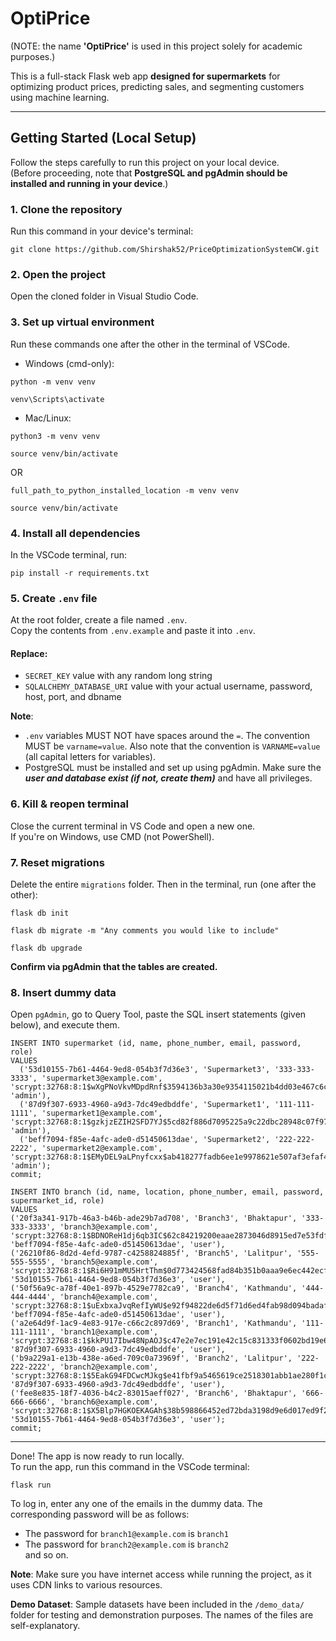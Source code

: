 # **OptiPrice**  
(NOTE: the name **'OptiPrice'** is used in this project solely for academic purposes.)

This is a full-stack Flask web app **designed for supermarkets** for optimizing product prices, predicting sales, and segmenting customers using machine learning.

----------------------------------------

## **Getting Started (Local Setup)**  
Follow the steps carefully to run this project on your local device.  
(Before proceeding, note that **PostgreSQL and pgAdmin should be installed and running in your device**.)


### 1. **Clone the repository**  
Run this command in your device's terminal:  
```
git clone https://github.com/Shirshak52/PriceOptimizationSystemCW.git
```


### 2. **Open the project**  
Open the cloned folder in Visual Studio Code.


### 3. **Set up virtual environment**  
Run these commands one after the other in the terminal of VSCode.

* Windows (cmd-only):  
```
python -m venv venv
```
```  
venv\Scripts\activate
```  

* Mac/Linux:  
```
python3 -m venv venv
```
```
source venv/bin/activate
```
OR
```
full_path_to_python_installed_location -m venv venv
```  
```
source venv/bin/activate
```


### 4. **Install all dependencies**  
In the VSCode terminal, run:  
```
pip install -r requirements.txt
```


### 5. **Create `.env` file**  
At the root folder, create a file named `.env`.  
Copy the contents from `.env.example` and paste it into `.env`.

#### **Replace:**  
- `SECRET_KEY` value with any random long string  
- `SQLALCHEMY_DATABASE_URI` value with your actual username, password, host, port, and dbname

**Note**:
* `.env` variables MUST NOT have spaces around the `=`. The convention MUST be `varname=value`. Also note that the convention is `VARNAME=value` (all capital letters for variables).
* PostgreSQL must be installed and set up using pgAdmin. Make sure the ***user and database exist (if not, create them)*** and have all privileges.


### 6. **Kill & reopen terminal**  
Close the current terminal in VS Code and open a new one.  
If you're on Windows, use CMD (not PowerShell).


### 7. **Reset migrations**  
Delete the entire `migrations` folder. Then in the terminal, run (one after the other):  
```
flask db init
```
```
flask db migrate -m "Any comments you would like to include"
```
```
flask db upgrade
```

**Confirm via pgAdmin that the tables are created.**


### 8. **Insert dummy data**  
Open `pgAdmin`, go to Query Tool, paste the SQL insert statements (given below), and execute them.  

```
INSERT INTO supermarket (id, name, phone_number, email, password, role)
VALUES 
  ('53d10155-7b61-4464-9ed8-054b3f7d36e3', 'Supermarket3', '333-333-3333', 'supermarket3@example.com', 'scrypt:32768:8:1$wXgPNoVkvMDpdRnf$3594136b3a30e9354115021b4dd03e467c6c4a4d00d7fd8ef86353787badd87ede1802b6c15248dd10109708442322fd08971c92108ed2a580923bbd679dfd68', 'admin'),
  ('87d9f307-6933-4960-a9d3-7dc49edbddfe', 'Supermarket1', '111-111-1111', 'supermarket1@example.com', 'scrypt:32768:8:1$gzkjzEZIH2SFD7YJ$5cd82f886d7095225a9c22dbc28948c07f97f8a53456ee4b4b4bc4cd69adab9e6adf8c7f4baa81f0f8ac883fef1ce80bb71455467cf366a6445ee032085690b1', 'admin'),
  ('beff7094-f85e-4afc-ade0-d51450613dae', 'Supermarket2', '222-222-2222', 'supermarket2@example.com', 'scrypt:32768:8:1$EMyDEL9aLPnyfcxx$ab418277fadb6ee1e9978621e507af3efaf46806f6d6b85ea688a62eefa2ecfd0c730eeda6025aaa8e11cd58a3fd1ca4a478ac05d3c04d5e1efb98b4d0f9d7c1', 'admin');
commit;

INSERT INTO branch (id, name, location, phone_number, email, password, supermarket_id, role) 
VALUES
('20f3a341-917b-46a3-b46b-ade29b7ad708', 'Branch3', 'Bhaktapur', '333-333-3333', 'branch3@example.com', 'scrypt:32768:8:1$BDNOReH1dj6qb3IC$62c84219200eaae2873046d8915ed7e53fdf71e58dd9dad984a1c71b38b01796a2edd56ae31bac81e4fa9f73c4ae824d38ea4a1ddb967ba80772f19e699985ad', 'beff7094-f85e-4afc-ade0-d51450613dae', 'user'),
('26210f86-8d2d-4efd-9787-c4258824885f', 'Branch5', 'Lalitpur', '555-555-5555', 'branch5@example.com', 'scrypt:32768:8:1$Ri6H91mMU5HrtThm$0d773424568fad84b351b0aaa9e6ec442ecf6237df76fefd9446992d3bbc286fa704e6dc8df08f6ba50ff0d5493124e7c31954f5208e3929bb081bfefda7d776', '53d10155-7b61-4464-9ed8-054b3f7d36e3', 'user'),
('50f56a9c-a78f-40e1-897b-4529e7782ca9', 'Branch4', 'Kathmandu', '444-444-4444', 'branch4@example.com', 'scrypt:32768:8:1$uExbxaJvqRefIyWU$e92f94822de6d5f71d6ed4fab98d094badaf63cf4ec959f8e9970b90a46d9ca939f5266fa0b6ffea398d58224059ce2b60a88558d7fff843aee154a96bfba46a', 'beff7094-f85e-4afc-ade0-d51450613dae', 'user'),
('a2e64d9f-1ac9-4e83-917e-c66c2c897d69', 'Branch1', 'Kathmandu', '111-111-1111', 'branch1@example.com', 'scrypt:32768:8:1$kkPU17Ibw48NpAOJ$c47e2e7ec191e42c15c831333f0602bd19e6441b1a891131a4db764ad7ba370d961841f7c3ce9bada90ab8dd0ee5c8ce47f3441d29f71ee951fec14e0165509d', '87d9f307-6933-4960-a9d3-7dc49edbddfe', 'user'),
('b9a229a1-e13b-438e-a6ed-709c0a73969f', 'Branch2', 'Lalitpur', '222-222-2222', 'branch2@example.com', 'scrypt:32768:8:1$5EakG94FDCwcMJkg$e41fbf9a5465619ce2518301abb1ae280f1c430e38d1d02f4a1017e38492b4b68abd62e8c191ca60c54e956aade3e78f9e779d658fec49ce365dbeb35501a581', '87d9f307-6933-4960-a9d3-7dc49edbddfe', 'user'),
('fee8e835-18f7-4036-b4c2-83015aeff027', 'Branch6', 'Bhaktapur', '666-666-6666', 'branch6@example.com', 'scrypt:32768:8:1$X5Blp7HGKOEKAGAh$38b598866452ed72bda3198d9e6d017ed9f2efc5e162d51ca7e538fd59f409dbb3e4f923239ce0a9e949d5a1c0bdb7f2bc9b81d1b80efc49db2f4180bbcb04b5', '53d10155-7b61-4464-9ed8-054b3f7d36e3', 'user');
commit;
```

----------------------------------------

Done! The app is now ready to run locally.  
To run the app, run this command in the VSCode terminal:  
```
flask run
```


To log in, enter any one of the emails in the dummy data. The corresponding password will be as follows:  
* The password for `branch1@example.com` is `branch1`  
* The password for `branch2@example.com` is `branch2`  
and so on.

**Note**: Make sure you have internet access while running the project, as it uses CDN links to various resources.

**Demo Dataset**: Sample datasets have been included in the `/demo_data/` folder for testing and demonstration purposes. The names of the files are self-explanatory.

